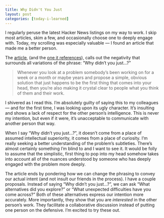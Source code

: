 ```yaml
---
title: Why Didn't You Just
layout: post
categories: [today-i-learned]
---
```


I regularly peruse the latest Hacker News listings on my way to work. I skip most articles, skim a few, and occasionally choose one to deeply engage with. Today, my scrolling was especially valuable — I found an article that made me a better person.

The [article](https://blog.plover.com/tech/why-dont-you.html), (and the [one it references](http://exple.tive.org/blarg/2019/04/17/why-dont-you-just/)), calls out the negativity that surrounds all variations of the phrase: “Why didn’t you just…?”
 
> Whenever you look at a problem somebody’s been working on for a week or a month or maybe years and propose a simple, obvious solution that just happens to be the first thing that comes into your head, then you’re also making it crystal clear to people what you think of them and their work.

I shivered as I read this. I’m absolutely guilty of saying this to my colleagues — and for the first time, I was looking upon its ugly character. It’s insulting and shows a lack of respect for the other person’s intelligence. This is never my intention, but even if it were, it’s unacceptable to communicate with another person that way.

When I say “Why didn’t you just…?”, it doesn’t come from a place of assumed intellectual superiority, it comes from a place of curiosity. I’m really seeking a better understanding of the problem’s subtleties.  There’s almost certainly something I’m blind to and I want to see it. It would be folly to assume that the simplistic, first thing to pop into my head somehow takes into account all of the nuances understood by someone who has deeply engaged with the problem more deeply.

The article ends by pondering how we can change the phrasing to convey our actual intent (and not insult our friends in the process). I have a couple proposals. Instead of saying “Why didn’t you just…?”, we can ask “What alternatives did you explore?” or “What unexpected difficulties have you come across?” Both of these alternatives express our intention more accurately. More importantly, they show that you are *interested* in the other person’s work. They facilitate a collaborative discussion instead of putting one person on the defensive. I’m excited to try these out.
